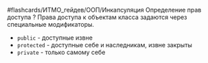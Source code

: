 #flashcards/ИТМО_гейдев/ООП/Инкапсуляция
Определение прав доступа
?
Права доступа к объектам класса задаются через специальные модификаторы.
- `public` - доступные извне
- `protected` - доступные себе и наследникам, извне закрыты
- `private` - только самому себе
